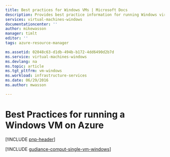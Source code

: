 ```yaml
---
title: Best practices for Windows VMs | Microsoft Docs
description: Provides best practice information for running Windows virtual machines in Azure.
services: virtual-machines-windows
documentationcenter: ''
author: mikewasson
manager: timlt
editor: ''
tags: azure-resource-manager

ms.assetid: 02048c63-d1db-494b-b172-4dd6490d2b7d
ms.service: virtual-machines-windows
ms.devlang: na
ms.topic: article
ms.tgt_pltfrm: vm-windows
ms.workload: infrastructure-services
ms.date: 06/29/2016
ms.author: mwasson

---
```

# Best Practices for running a Windows VM on Azure
[!INCLUDE [pnp-header](../../includes/guidance-pnp-header-include.md)]

[!INCLUDE [gudiance-comput-single-vm-windows](../../includes/guidance-compute-single-vm-windows.md)]

